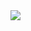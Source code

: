 <a href="https://github.com/josefaidt/josefaidt">
  <img align="top" src="https://github-readme-stats.vercel.app/api/top-langs/?username=nghaninn&count_private=true&hide_border=true&layout=compact&title_color=58A6FF&text_color=8C949E&icon_color=89E153&bg_color=0D1117" />
</a>
